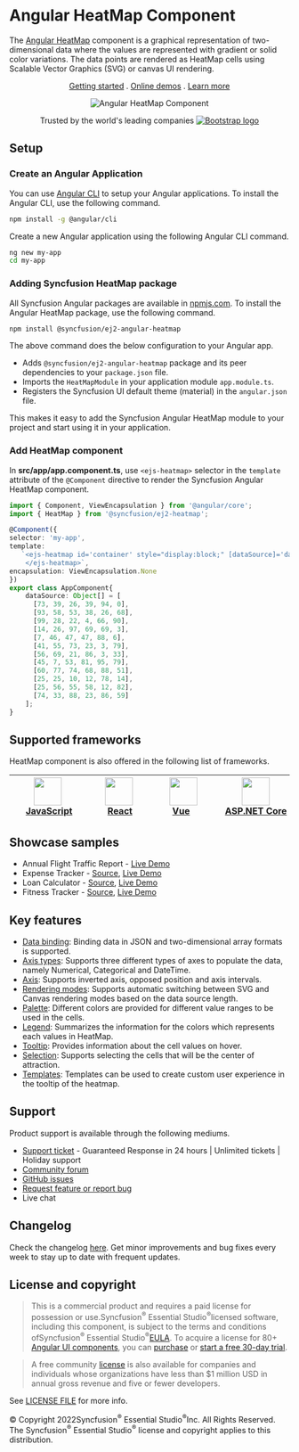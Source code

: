 # Angular HeatMap Component

The [Angular HeatMap](https://www.syncfusion.com/angular-components/angular-heatmap-chart?utm_source=npm&utm_medium=listing&utm_campaign=angular-heatmap-npm) component is a graphical representation of two-dimensional data where the values are represented with gradient or solid color variations. The data points are rendered as HeatMap cells using Scalable Vector Graphics (SVG) or canvas UI rendering.

<p align="center">
    <a href="https://ej2.syncfusion.com/angular/documentation/heatmap-chart/getting-started/?utm_source=npm&utm_medium=listing&utm_campaign=angular-heatmap-npm">Getting started</a> . 
    <a href="https://ej2.syncfusion.com/angular/demos/?utm_source=npm&utm_medium=listing&utm_campaign=angular-heatmap-npm#/material/heatmap-chart/default">Online demos</a> . 
    <a href="https://www.syncfusion.com/angular-components/angular-heatmap-chart?utm_source=npm&utm_medium=listing&utm_campaign=angular-heatmap-npm">Learn more</a>
</p>

<p align="center">
    <img src="https://raw.githubusercontent.com/SyncfusionExamples/nuget-img/master/angular/angular-heatmap-chart.png" alt="Angular HeatMap Component">
</p>

<p align="center">
Trusted by the world's leading companies
  <a href="https://www.syncfusion.com">
    <img src="https://raw.githubusercontent.com/SyncfusionExamples/nuget-img/master/syncfusion/syncfusion-trusted-companies.webp" alt="Bootstrap logo">
  </a>
</p>

## Setup

### Create an Angular Application

You can use [Angular CLI](https://github.com/angular/angular-cli) to setup your Angular applications. To install the Angular CLI, use the following command.

```bash
npm install -g @angular/cli
```

Create a new Angular application using the following Angular CLI command.

```bash
ng new my-app
cd my-app
```

### Adding Syncfusion HeatMap package

All Syncfusion Angular packages are available in [npmjs.com](https://www.npmjs.com/~syncfusionorg). To install the Angular HeatMap package, use the following command.

```sh
npm install @syncfusion/ej2-angular-heatmap
```

The above command does the below configuration to your Angular app.

 * Adds `@syncfusion/ej2-angular-heatmap` package and its peer dependencies to your `package.json` file.
 * Imports the `HeatMapModule` in your application module `app.module.ts`.
 * Registers the Syncfusion UI default theme (material) in the `angular.json` file.

This makes it easy to add the Syncfusion Angular HeatMap module to your project and start using it in your application.

### Add HeatMap component

In **src/app/app.component.ts**, use `<ejs-heatmap>` selector in the `template` attribute of the `@Component` directive to render the Syncfusion Angular HeatMap component.

```typescript
import { Component, ViewEncapsulation } from '@angular/core';
import { HeatMap } from '@syncfusion/ej2-heatmap';

@Component({
selector: 'my-app',
template:
   `<ejs-heatmap id='container' style="display:block;" [dataSource]='dataSource'>
    </ejs-heatmap>`,
encapsulation: ViewEncapsulation.None
})
export class AppComponent{
    dataSource: Object[] = [
      [73, 39, 26, 39, 94, 0],
      [93, 58, 53, 38, 26, 68],
      [99, 28, 22, 4, 66, 90],
      [14, 26, 97, 69, 69, 3],
      [7, 46, 47, 47, 88, 6],
      [41, 55, 73, 23, 3, 79],
      [56, 69, 21, 86, 3, 33],
      [45, 7, 53, 81, 95, 79],
      [60, 77, 74, 68, 88, 51],
      [25, 25, 10, 12, 78, 14],
      [25, 56, 55, 58, 12, 82],
      [74, 33, 88, 23, 86, 59]
    ];
}
```

## Supported frameworks

HeatMap component is also offered in the following list of frameworks.

| [<img src="https://ej2.syncfusion.com/github/images/js.svg" height="50" />](https://www.syncfusion.com/javascript-ui-controls?utm_medium=listing&utm_source=github)<br/>&nbsp;&nbsp;&nbsp;&nbsp;&nbsp;[JavaScript](https://www.syncfusion.com/javascript-ui-controls?utm_medium=listing&utm_source=github)&nbsp;&nbsp;&nbsp;&nbsp; | [<img src="https://ej2.syncfusion.com/github/images/react.svg"  height="50" />](https://www.syncfusion.com/react-ui-components?utm_medium=listing&utm_source=github)<br/>&nbsp;&nbsp;&nbsp;&nbsp;&nbsp;&nbsp;&nbsp;[React](https://www.syncfusion.com/react-ui-components?utm_medium=listing&utm_source=github)&nbsp;&nbsp;&nbsp;&nbsp;&nbsp;&nbsp; | [<img src="https://ej2.syncfusion.com/github/images/vue.svg" height="50" />](https://www.syncfusion.com/vue-ui-components?utm_medium=listing&utm_source=github)<br/>&nbsp;&nbsp;&nbsp;&nbsp;&nbsp;&nbsp;&nbsp;[Vue](https://www.syncfusion.com/vue-ui-components?utm_medium=listing&utm_source=github)&nbsp;&nbsp;&nbsp;&nbsp;&nbsp;&nbsp;&nbsp;&nbsp;&nbsp; | [<img src="https://ej2.syncfusion.com/github/images/netcore.svg" height="50" />](https://www.syncfusion.com/aspnet-core-ui-controls?utm_medium=listing&utm_source=github)<br/>&nbsp;&nbsp;[ASP.NET&nbsp;Core](https://www.syncfusion.com/aspnet-core-ui-controls?utm_medium=listing&utm_source=github)&nbsp;&nbsp; | [<img src="https://ej2.syncfusion.com/github/images/netmvc.svg" height="50" />](https://www.syncfusion.com/aspnet-mvc-ui-controls?utm_medium=listing&utm_source=github)<br/>&nbsp;&nbsp;[ASP.NET&nbsp;MVC](https://www.syncfusion.com/aspnet-mvc-ui-controls?utm_medium=listing&utm_source=github)&nbsp;&nbsp; | 
| :-----: | :-----: | :-----: | :-----: | :-----: |

## Showcase samples

* Annual Flight Traffic Report - [Live Demo](https://ej2.syncfusion.com/angular/demos/?utm_source=npm&utm_campaign=angular-heatmap-npm#/material/heatmap-chart/large-data)
* Expense Tracker - [Source](https://github.com/syncfusion/ej2-showcase-angular-expensetracker?utm_source=npm&utm_medium=listing&utm_campaign=angular-heatmap-npm), [Live Demo](https://ej2.syncfusion.com/showcase/angular/expensetracker/#/dashboard?utm_source=npm&utm_medium=listing&utm_campaign=angular-heatmap-npm)
* Loan Calculator - [Source](https://github.com/syncfusion/ej2-sample-ng-loancalculator?utm_source=npm&utm_medium=listing&utm_campaign=angular-heatmap-npm), [Live Demo](https://ej2.syncfusion.com/showcase/angular/loancalculator/?utm_source=npm&utm_medium=listing&utm_campaign=angular-heatmap-npm)
* Fitness Tracker - [Source](https://github.com/SyncfusionExamples/showcase-angular-health-tracker-dashboard-demo), [Live Demo](https://ej2.syncfusion.com/showcase/angular/fitness-tracker-app/)

## Key features

* [Data binding](https://ej2.syncfusion.com/angular/documentation/heatmap-chart/working-with-data/?utm_source=npm&utm_campaign=angular-heatmap-npm): Binding data in JSON and two-dimensional array formats is supported.
* [Axis types](https://ej2.syncfusion.com/angular/documentation/heatmap-chart/axis/?utm_source=npm&utm_campaign=angular-heatmap-npm#types): Supports three different types of axes to populate the data, namely Numerical, Categorical and DateTime.
* [Axis](https://ej2.syncfusion.com/angular/documentation/heatmap-chart/axis/?utm_source=npm&utm_campaign=angular-heatmap-npm#inversed-axis): Supports inverted axis, opposed position and axis intervals.
* [Rendering modes](https://ej2.syncfusion.com/angular/documentation/heatmap-chart/rendering-mode/?utm_source=npm&utm_campaign=angular-heatmap-npm): Supports automatic switching between SVG and Canvas rendering modes based on the data source length.
* [Palette](https://ej2.syncfusion.com/angular/documentation/heatmap-chart/palette/?utm_source=npm&utm_campaign=angular-heatmap-npm): Different colors are provided for different value ranges to be used in the cells.
* [Legend](https://ej2.syncfusion.com/angular/documentation/heatmap-chart/legend/?utm_source=npm&utm_campaign=angular-heatmap-npm): Summarizes the information for the colors which represents each values in HeatMap.
* [Tooltip](https://ej2.syncfusion.com/angular/documentation/heatmap-chart/tooltip/?utm_source=npm&utm_campaign=angular-heatmap-npm): Provides information about the cell values on hover.
* [Selection](https://ej2.syncfusion.com/angular/documentation/heatmap-chart/selection/?utm_source=npm&utm_campaign=angular-heatmap-npm): Supports selecting the cells that will be the center of attraction.
* [Templates](https://ej2.syncfusion.com/angular/demos/?utm_source=npm&utm_campaign=angular-heatmap-npm#/material/heatmap-chart/tooltip-template): Templates can be used to create custom user experience in the tooltip of the heatmap.

## Support

Product support is available through the following mediums.

* [Support ticket](https://support.syncfusion.com/support/tickets/create) - Guaranteed Response in 24 hours | Unlimited tickets | Holiday support
* [Community forum](https://www.syncfusion.com/forums/angular-js2?utm_source=npm&utm_medium=listing&utm_campaign=angular-heatmap-npm)
* [GitHub issues](https://github.com/syncfusion/ej2-angular-ui-components/issues/new)
* [Request feature or report bug](https://www.syncfusion.com/feedback/angular?utm_source=npm&utm_medium=listing&utm_campaign=angular-heatmap-npm)
* Live chat

## Changelog

Check the changelog [here](https://github.com/syncfusion/ej2-angular-ui-components/blob/master/components/heatmap/CHANGELOG.md). Get minor improvements and bug fixes every week to stay up to date with frequent updates.

## License and copyright

> This is a commercial product and requires a paid license for possession or use.Syncfusion<sup>®</sup> Essential Studio<sup>®</sup>licensed software, including this component, is subject to the terms and conditions ofSyncfusion<sup>®</sup> Essential Studio<sup>®</sup>[EULA](https://www.syncfusion.com/eula/es/). To acquire a license for 80+ [Angular UI components](https://www.syncfusion.com/angular-components), you can [purchase](https://www.syncfusion.com/sales/products) or [start a free 30-day trial](https://www.syncfusion.com/account/manage-trials/start-trials).

> A free community [license](https://www.syncfusion.com/products/communitylicense) is also available for companies and individuals whose organizations have less than $1 million USD in annual gross revenue and five or fewer developers.

See [LICENSE FILE](https://github.com/syncfusion/ej2-angular-ui-components/blob/master/license?utm_source=npm&utm_campaign=angular-heatmap-npm) for more info.

&copy; Copyright 2022Syncfusion<sup>®</sup> Essential Studio<sup>®</sup>Inc. All Rights Reserved. The Syncfusion<sup>®</sup> Essential Studio<sup>®</sup> license and copyright applies to this distribution.